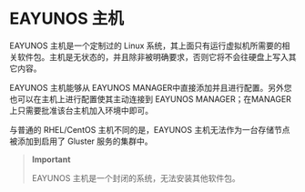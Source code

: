 # EAYUNOS 主机

EAYUNOS 主机是一个定制过的 Linux
系统，其上面只有运行虚拟机所需要的相关软件包。主机是无状态的，并且除非被明确要求，否则它将不会往硬盘上写入其它内容。

EAYUNOS 主机能够从 EAYUNOS
MANAGER中直接添加并且进行配置。另外您也可以在主机上进行配置使其主动连接到
EAYUNOS MANAGER；在MANAGER上只需要批准该台主机加入环境中即可。

与普通的 RHEL/CentOS 主机不同的是，EAYUNOS
主机无法作为一台存储节点被添加到启用了 Gluster 服务的集群中。

> **Important**
>
> EAYUNOS 主机是一个封闭的系统，无法安装其他软件包。

